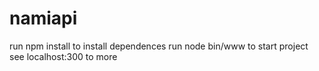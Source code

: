 # namiapi
run npm install to install dependences
run node bin/www to start project
see localhost:300 to more
